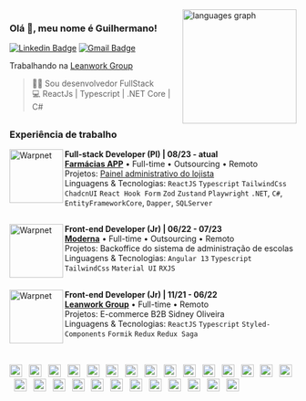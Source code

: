 <!-- Top langs card -->
<img align='right' src="https://github-readme-stats.vercel.app/api/top-langs?username=guilhermanosilva&locale=pt-br&hide_title=false&layout=compact&card_width=320&langs_count=5&theme=github_dark&hide_border=false&order=2&border_color=333333&text_color=cccccc&title_color=cccccc" height="200" alt="languages graph"  />

### Olá 👋, meu nome é Guilhermano!

<!-- Links badge -->
[![Linkedin Badge](https://img.shields.io/badge/-LinkedIn-154c79?style=flat-square&logo=Linkedin&logoColor=white&link=https://www.linkedin.com/in/guilhermanosilva/)](https://www.linkedin.com/in/guilhermanosilva/)
[![Gmail Badge](https://img.shields.io/badge/-guilhermanodev@gmail.com-D93025?style=flat-square&logo=Gmail&logoColor=white&link=mailto:guilhermanodev@gmail.com)](mailto:guilhermanodev@gmail.com)

Trabalhando na [Leanwork Group](https://www.leanwork.com.br/)<br/> 

> 👩‍💻 Sou desenvolvedor FullStack<br/> 
> 💻 ReactJs | Typescript | .NET Core | C#

<!-- [![Personal Badge](https://img.shields.io/badge/-Website-6633cc?style=flat-square&logo=Me&logoColor=white&link=https://www.guilhermanosilva.com/)](https://guilhermanosilva.com/) -->

##

### Experiência de trabalho

<!-- Leanwork group link logo -->
[<img align="left" height="94px" width="94px" alt="Warpnet" src="https://media.licdn.com/dms/image/v2/C4D0BAQHyEZH9yIkdMA/company-logo_100_100/company-logo_100_100/0/1660671072293/leanworkgroup_logo?e=1738800000&v=beta&t=gxZU1Yu8zsnlUjJGHn9-7kVh2c5GfHxcX7a-b_JeGc4"/>](https://www.leanwork.com.br/)

<!-- Experiência 3 -->
**Full-stack Developer (Pl) | 08/23 - atual** \
[**Farmácias APP**](https://www.farmaciasapp.com.br/) • Full-time • Outsourcing • Remoto \
Projetos: [Painel administrativo do lojista](https://lojista.farmaciasapp.com.br/) \
Linguagens & Tecnologias: `ReactJS` `Typescript` `TailwindCss` `ChadcnUI` `React Hook Form` `Zod` `Zustand` `Playwright`
`.NET`, `C#`, `EntityFrameworkCore`, `Dapper`, `SQLServer`

##

<!-- Leanwork group link logo -->
[<img align="left" height="94px" width="94px" alt="Warpnet" src="https://media.licdn.com/dms/image/v2/C4D0BAQHyEZH9yIkdMA/company-logo_100_100/company-logo_100_100/0/1660671072293/leanworkgroup_logo?e=1738800000&v=beta&t=gxZU1Yu8zsnlUjJGHn9-7kVh2c5GfHxcX7a-b_JeGc4"/>](https://www.leanwork.com.br/)

<!-- Experiência 2 -->
**Front-end Developer (Jr) | 06/22 - 07/23** \
[**Moderna**](https://www.moderna.com.br/) • Full-time • Outsourcing • Remoto \
Projetos: Backoffice do sistema de administração de escolas \
Linguagens & Tecnologias: `Angular 13` `Typescript` `TailwindCss` `Material UI` `RXJS`

##

<!-- Leanwork group link logo -->
[<img align="left" height="94px" width="94px" alt="Warpnet" src="https://media.licdn.com/dms/image/v2/C4D0BAQHyEZH9yIkdMA/company-logo_100_100/company-logo_100_100/0/1660671072293/leanworkgroup_logo?e=1738800000&v=beta&t=gxZU1Yu8zsnlUjJGHn9-7kVh2c5GfHxcX7a-b_JeGc4"/>](https://www.leanwork.com.br/)

<!-- Experiência 1 -->
**Front-end Developer (Jr) | 11/21 - 06/22** \
[**Leanwork Group**](https://www.leanwork.com.br/) • Full-time • Remoto \
Projetos: E-commerce B2B Sidney Oliveira \
Linguagens & Tecnologias: `ReactJS` `Typescript` `Styled-Components` `Formik` `Redux` `Redux Saga`
<br/>
<br/>

##

<div align="left">
  <img src="https://cdn.jsdelivr.net/gh/devicons/devicon/icons/javascript/javascript-original.svg" height="22" alt="javascript logo"  />
  <img width="4" />
  <img src="https://cdn.jsdelivr.net/gh/devicons/devicon/icons/typescript/typescript-original.svg" height="22" alt="typescript logo"  />
  <img width="4" />
  <img src="https://cdn.jsdelivr.net/gh/devicons/devicon/icons/react/react-original.svg" height="22" alt="react logo"  />
  <img width="4" />
  <img src="https://cdn.jsdelivr.net/gh/devicons/devicon/icons/nextjs/nextjs-original.svg" height="22" alt="nextjs logo"  />
  <img width="4" />
  <img src="https://cdn.jsdelivr.net/gh/devicons/devicon/icons/storybook/storybook-original.svg" height="22" alt="storybook logo"  />
  <img width="4" />
  <img src="https://cdn.jsdelivr.net/gh/devicons/devicon/icons/nodejs/nodejs-original.svg" height="22" alt="nodejs logo"  />
  <img width="4" />
  <img src="https://cdn.jsdelivr.net/gh/devicons/devicon/icons/nestjs/nestjs-original.svg" height="22" alt="nestjs logo"  />
  <img width="4" />
  <img src="https://cdn.jsdelivr.net/gh/devicons/devicon/icons/jest/jest-plain.svg" height="22" alt="jest logo"  />
  <img width="4" />
  <img src="https://cdn.jsdelivr.net/gh/devicons/devicon/icons/azure/azure-original.svg" height="22" alt="azure logo"  />
  <img width="4" />
  <img src="https://cdn.jsdelivr.net/gh/devicons/devicon/icons/angularjs/angularjs-original.svg" height="22" alt="angularjs logo"  />
  <img width="4" />
  <img src="https://cdn.jsdelivr.net/gh/devicons/devicon/icons/csharp/csharp-original.svg" height="22" alt="csharp logo"  />
  <img width="4" />
  <img src="https://cdn.jsdelivr.net/gh/devicons/devicon/icons/css3/css3-original.svg" height="22" alt="css3 logo"  />
  <img width="4" />
  <img src="https://cdn.jsdelivr.net/gh/devicons/devicon/icons/dot-net/dot-net-original.svg" height="22" alt="dot-net logo"  />
  <img width="4" />
  <img src="https://cdn.jsdelivr.net/gh/devicons/devicon/icons/eslint/eslint-original.svg" height="22" alt="eslint logo"  />
  <img width="4" />
  <img src="https://cdn.jsdelivr.net/gh/devicons/devicon/icons/express/express-original.svg" height="22" alt="express logo"  />
  <img width="4" />
  <img src="https://cdn.jsdelivr.net/gh/devicons/devicon/icons/figma/figma-original.svg" height="22" alt="figma logo"  />
  <img width="4" />
  <img src="https://cdn.jsdelivr.net/gh/devicons/devicon/icons/git/git-original.svg" height="22" alt="git logo"  />
  <img width="4" />
  <img src="https://cdn.jsdelivr.net/gh/devicons/devicon/icons/materialui/materialui-original.svg" height="22" alt="materialui logo"  />
  <img width="4" />
  <img src="https://cdn.jsdelivr.net/gh/devicons/devicon/icons/npm/npm-original-wordmark.svg" height="22" alt="npm logo"  />
  <img width="4" />
  <img src="https://cdn.jsdelivr.net/gh/devicons/devicon/icons/redux/redux-original.svg" height="22" alt="redux logo"  />
  <img width="4" />
  <img src="https://cdn.jsdelivr.net/gh/devicons/devicon/icons/slack/slack-original.svg" height="22" alt="slack logo"  />
  <img width="4" />
  <img src="https://cdn.jsdelivr.net/gh/devicons/devicon/icons/tailwindcss/tailwindcss-original-wordmark.svg" height="22" alt="tailwindcss logo"  />
  <img width="4" />
  <img src="https://cdn.jsdelivr.net/gh/devicons/devicon/icons/trello/trello-plain.svg" height="22" alt="trello logo"  />
  <img width="4" />
  <img src="https://cdn.jsdelivr.net/gh/devicons/devicon/icons/visualstudio/visualstudio-plain.svg" height="22" alt="visualstudio logo"  />
  <img width="4" />
  <img src="https://cdn.jsdelivr.net/gh/devicons/devicon/icons/vscode/vscode-original.svg" height="22" alt="vscode logo"  />
  <img width="4" />
  <img src="https://cdn.jsdelivr.net/gh/devicons/devicon/icons/microsoftsqlserver/microsoftsqlserver-plain.svg" height="22" alt="microsoftsqlserver logo"  />
  <img width="4" />
  <img src="https://cdn.jsdelivr.net/gh/devicons/devicon/icons/postgresql/postgresql-original.svg" height="22" alt="postgresql logo"  />
</div>
